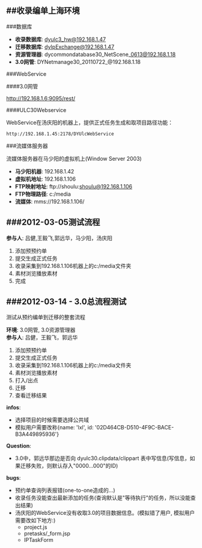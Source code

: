 ##收录编单上海环境
---

###数据库

* __收录数据库__: dyulc3_hw@192.168.1.47
* __迁移数据库__: dyIpExchange@192.168.1.47
* __资源管理器__: dycommondatabase30\_NetScene\_0613@192.168.1.18
* __3.0网管__: DYNetmanage30\_20110722\_@192.168.1.18  	

###WebService

####3.0网管  	

http://192.168.1.6:9095/rest/	

####ULC30Webservice  	

WebService在汤庆阳的机器上，提供正式任务生成和取项目路径功能：  	

	http://192.168.1.45:2178/DYUlcWebService	


###流媒体服务器 

流媒体服务器在马少阳的虚拟机上(Window Server 2003)		

* __马少阳机器__: 192.168.1.42
* __虚拟机地址__: 192.168.1.106
* __FTP映射地址__: ftp://shoulu:shoulu@192.168.1.106
* __FTP物理路径__: c:/media
* __流媒体__: mms://192.168.1.106/

###2012-03-05测试流程
---

__参与人__: 吕健,王毅飞,郭远华，马少阳，汤庆阳	

1. 添加预预约单
2. 提交生成正式任务
3. 收录采集到192.168.1.106机器上的c:/media文件夹
4. 素材浏览播放素材
5. 完成

###2012-03-14 - 3.0总流程测试
---

测试从预约编单到迁移的整套流程	

__环境__: 3.0网管, 3.0资源管理器  
__参与人__: 吕健，王毅飞，郭远华	

1. 添加预预约单
2. 提交生成正式任务
3. 收录采集到192.168.1.106机器上的c:/media文件夹
4. 素材浏览播放素材
5. 打入/出点
6. 迁移
7. 查看迁移结果	

__infos__:	

* 选择项目的时候需要选择公共域
* 模拟用户需要改称{name: 'lxl', id: '02D464CB-D510-4F9C-BACE-B3A449895936'}

__Question__:	

* 3.0中，郭远华那边是否向 dyulc30.clipdata/clippart 表中写信息(写信息，如果迁移失败，则默认存入"0000...000"的ID)

__bugs__:	

* 预约单查询列表报错(one-to-one造成的...)
* 收录任务没能查出最新添加的任务(查询默认是"等待执行"的任务，所以没能查出结果)
* 汤庆阳的WebService没有收取3.0的项目数据信息。(模拟错了用户, 模拟用户需要改如下地方:)
	* project.js 
	* pretasks/_form.jsp
	* IPTaskForm



